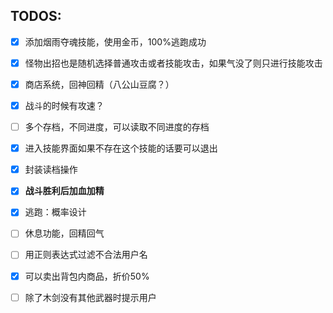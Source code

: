 ## TODOS:

- [x] 添加烟雨夺魂技能，使用金币，100%逃跑成功

- [x] 怪物出招也是随机选择普通攻击或者技能攻击，如果气没了则只进行技能攻击

- [x] 商店系统，回神回精（八公山豆腐？）

- [x] 战斗的时候有攻速？

- [ ] 多个存档，不同进度，可以读取不同进度的存档

- [x] 进入技能界面如果不存在这个技能的话要可以退出

- [x] 封装读档操作


- [x] **战斗胜利后加血加精**
- [x] 逃跑：概率设计
- [ ] 休息功能，回精回气
- [ ] 用正则表达式过滤不合法用户名
- [x] 可以卖出背包内商品，折价50%
- [ ] 除了木剑没有其他武器时提示用户

